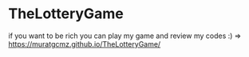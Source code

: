 # TheLotteryGame
if you want to be rich you can play my game and review my codes :) => https://muratgcmz.github.io/TheLotteryGame/
